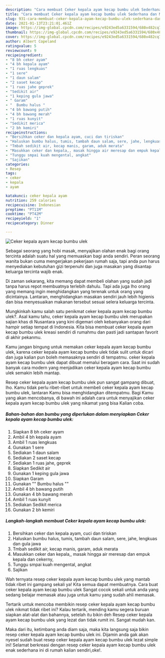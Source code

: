 ```yaml
---
description: "Cara membuat Ceker kepala ayam kecap bumbu ulek Sederhana dan Mudah Dibuat"
title: "Cara membuat Ceker kepala ayam kecap bumbu ulek Sederhana dan Mudah Dibuat"
slug: 931-cara-membuat-ceker-kepala-ayam-kecap-bumbu-ulek-sederhana-dan-mudah-dibuat
date: 2021-01-13T23:21:01.461Z
image: https://img-global.cpcdn.com/recipes/e9243ed5a6331594/680x482cq70/ceker-kepala-ayam-kecap-bumbu-ulek-foto-resep-utama.jpg
thumbnail: https://img-global.cpcdn.com/recipes/e9243ed5a6331594/680x482cq70/ceker-kepala-ayam-kecap-bumbu-ulek-foto-resep-utama.jpg
cover: https://img-global.cpcdn.com/recipes/e9243ed5a6331594/680x482cq70/ceker-kepala-ayam-kecap-bumbu-ulek-foto-resep-utama.jpg
author: Albert Copeland
ratingvalue: 5
reviewcount: 9
recipeingredient:
- "8 bh ceker ayam"
- "4 bh kepala ayam"
- "1 ruas lengkuas"
- "1 sere"
- "1 daun salam"
- "2 saset kecap"
- "1 ruas jahe geprek"
- "Sedikit air"
- "1 keping gula jawa"
- " Garam"
- "  Bumbu halus "
- "4 bh bawang putih"
- "4 bh bawang merah"
- "1 ruas kunyit"
- "Sedikit merica"
- "2 bh kemiri"
recipeinstructions:
- "Bersihkan ceker dan kepala ayam, cuci dan tiriskan"
- "Haluskan bumbu halus, tumis, tambah daun salam, sere, jahe, lengkuas dan gula jawa"
- "Tmbah sedikit air, kecap manis, garam, aduk merata"
- "Masukkan ceker dan kepala,, masak hingga air meresap dan empuk kepala dan cekerny,"
- "Tunggu smpai kuah mengental, angkat"
- "Sajikan"
categories:
- Resep
tags:
- ceker
- kepala
- ayam

katakunci: ceker kepala ayam 
nutrition: 259 calories
recipecuisine: Indonesian
preptime: "PT11M"
cooktime: "PT42M"
recipeyield: "1"
recipecategory: Dinner

---
```



![Ceker kepala ayam kecap bumbu ulek](https://img-global.cpcdn.com/recipes/e9243ed5a6331594/680x482cq70/ceker-kepala-ayam-kecap-bumbu-ulek-foto-resep-utama.jpg)

Sebagai seorang yang hobi masak, menyajikan olahan enak bagi orang tercinta adalah suatu hal yang memuaskan bagi anda sendiri. Peran seorang  wanita bukan cuma mengerjakan pekerjaan rumah saja, tapi anda pun harus menyediakan kebutuhan gizi terpenuhi dan juga masakan yang disantap keluarga tercinta wajib enak.

Di zaman  sekarang, kita memang dapat membeli olahan yang sudah jadi tanpa harus repot membuatnya terlebih dahulu. Tapi ada juga lho orang yang memang ingin menghidangkan yang terenak untuk orang yang dicintainya. Lantaran, menghidangkan masakan sendiri jauh lebih higienis dan bisa menyesuaikan makanan tersebut sesuai selera keluarga tercinta. 



Mungkinkah kamu salah satu penikmat ceker kepala ayam kecap bumbu ulek?. Asal kamu tahu, ceker kepala ayam kecap bumbu ulek merupakan sajian khas di Nusantara yang kini digemari oleh kebanyakan orang dari hampir setiap tempat di Indonesia. Kita bisa membuat ceker kepala ayam kecap bumbu ulek kreasi sendiri di rumahmu dan pasti jadi santapan favorit di akhir pekanmu.

Kamu jangan bingung untuk memakan ceker kepala ayam kecap bumbu ulek, karena ceker kepala ayam kecap bumbu ulek tidak sulit untuk dicari dan juga kalian pun boleh memasaknya sendiri di tempatmu. ceker kepala ayam kecap bumbu ulek dapat dibuat memalui beragam cara. Saat ini sudah banyak cara modern yang menjadikan ceker kepala ayam kecap bumbu ulek semakin lebih mantap.

Resep ceker kepala ayam kecap bumbu ulek pun sangat gampang dibuat, lho. Kamu tidak perlu ribet-ribet untuk membeli ceker kepala ayam kecap bumbu ulek, lantaran Kamu bisa menghidangkan ditempatmu. Bagi Kamu yang akan mencobanya, di bawah ini adalah cara untuk menyajikan ceker kepala ayam kecap bumbu ulek yang nikamat yang bisa Kalian coba.

<!--inarticleads1-->

##### Bahan-bahan dan bumbu yang diperlukan dalam menyiapkan Ceker kepala ayam kecap bumbu ulek:

1. Siapkan 8 bh ceker ayam
1. Ambil 4 bh kepala ayam
1. Ambil 1 ruas lengkuas
1. Gunakan 1 sere
1. Sediakan 1 daun salam
1. Sediakan 2 saset kecap
1. Sediakan 1 ruas jahe, geprek
1. Siapkan Sedikit air
1. Gunakan 1 keping gula jawa
1. Siapkan  Garam
1. Gunakan  &#34;&#34; Bumbu halus &#34;&#34;
1. Ambil 4 bh bawang putih
1. Gunakan 4 bh bawang merah
1. Ambil 1 ruas kunyit
1. Sediakan Sedikit merica
1. Gunakan 2 bh kemiri




<!--inarticleads2-->

##### Langkah-langkah membuat Ceker kepala ayam kecap bumbu ulek:

1. Bersihkan ceker dan kepala ayam, cuci dan tiriskan
1. Haluskan bumbu halus, tumis, tambah daun salam, sere, jahe, lengkuas dan gula jawa
1. Tmbah sedikit air, kecap manis, garam, aduk merata
1. Masukkan ceker dan kepala,, masak hingga air meresap dan empuk kepala dan cekerny,
1. Tunggu smpai kuah mengental, angkat
1. Sajikan




Wah ternyata resep ceker kepala ayam kecap bumbu ulek yang mantab tidak ribet ini gampang sekali ya! Kita semua dapat membuatnya. Cara buat ceker kepala ayam kecap bumbu ulek Sangat cocok sekali untuk anda yang sedang belajar memasak atau juga untuk kamu yang sudah ahli memasak.

Tertarik untuk mencoba membikin resep ceker kepala ayam kecap bumbu ulek nikmat tidak ribet ini? Kalau tertarik, mending kamu segera buruan siapkan alat-alat dan bahannya, setelah itu bikin deh Resep ceker kepala ayam kecap bumbu ulek yang lezat dan tidak rumit ini. Sangat mudah kan. 

Maka dari itu, ketimbang anda diam saja, maka kita langsung saja bikin resep ceker kepala ayam kecap bumbu ulek ini. Dijamin anda gak akan nyesel sudah buat resep ceker kepala ayam kecap bumbu ulek lezat simple ini! Selamat berkreasi dengan resep ceker kepala ayam kecap bumbu ulek enak sederhana ini di rumah kalian sendiri,oke!.

